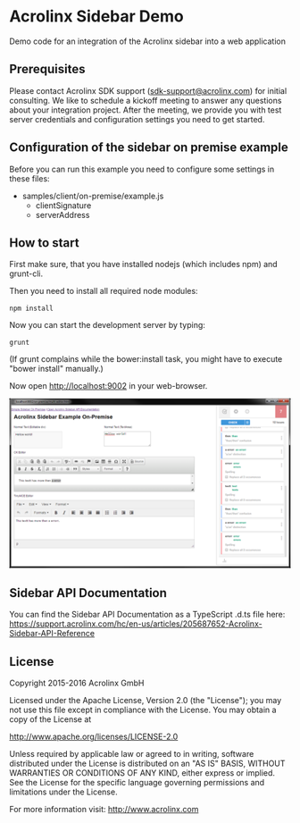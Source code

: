 # Acrolinx Sidebar Demo

Demo code for an integration of the Acrolinx sidebar into a web application

## Prerequisites

Please contact Acrolinx SDK support (sdk-support@acrolinx.com) for initial consulting. 
We like to schedule a kickoff meeting to answer any questions about your integration project. 
After the meeting, we provide you with test server credentials and configuration settings you need to get started.

## Configuration of the sidebar on premise example

Before you can run this example you need to configure some settings in these files:
  * samples/client/on-premise/example.js
    * clientSignature
    * serverAddress

## How to start
First make sure, that you have installed nodejs (which includes npm) and grunt-cli.

Then you need to install all required node modules:

    npm install

Now you can start the development server by typing:

    grunt

(If grunt complains while the bower:install task, you might have to execute "bower install" manually.)

Now open [http://localhost:9002](http://localhost:9002) in your web-browser.

![Screen Shot of On-Premise Example](/doc/screenshot.png)


## Sidebar API Documentation

You can find the Sidebar API Documentation as a TypeScript .d.ts file here:  
https://support.acrolinx.com/hc/en-us/articles/205687652-Acrolinx-Sidebar-API-Reference 

## License

Copyright 2015-2016 Acrolinx GmbH

Licensed under the Apache License, Version 2.0 (the "License");
you may not use this file except in compliance with the License.
You may obtain a copy of the License at

http://www.apache.org/licenses/LICENSE-2.0

Unless required by applicable law or agreed to in writing, software
distributed under the License is distributed on an "AS IS" BASIS,
WITHOUT WARRANTIES OR CONDITIONS OF ANY KIND, either express or implied.
See the License for the specific language governing permissions and
limitations under the License.

For more information visit: http://www.acrolinx.com


